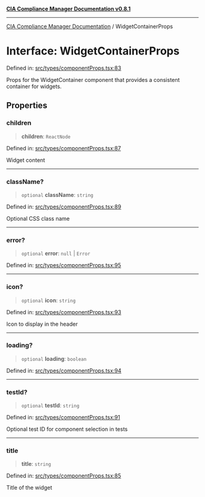 [**CIA Compliance Manager Documentation v0.8.1**](../README.md)

***

[CIA Compliance Manager Documentation](../globals.md) / WidgetContainerProps

# Interface: WidgetContainerProps

Defined in: [src/types/componentProps.tsx:83](https://github.com/Hack23/cia-compliance-manager/blob/4236f4375d9cfb0505c191818eeb5443ec527132/src/types/componentProps.tsx#L83)

Props for the WidgetContainer component that provides a consistent container for widgets.

## Properties

### children

> **children**: `ReactNode`

Defined in: [src/types/componentProps.tsx:87](https://github.com/Hack23/cia-compliance-manager/blob/4236f4375d9cfb0505c191818eeb5443ec527132/src/types/componentProps.tsx#L87)

Widget content

***

### className?

> `optional` **className**: `string`

Defined in: [src/types/componentProps.tsx:89](https://github.com/Hack23/cia-compliance-manager/blob/4236f4375d9cfb0505c191818eeb5443ec527132/src/types/componentProps.tsx#L89)

Optional CSS class name

***

### error?

> `optional` **error**: `null` \| `Error`

Defined in: [src/types/componentProps.tsx:95](https://github.com/Hack23/cia-compliance-manager/blob/4236f4375d9cfb0505c191818eeb5443ec527132/src/types/componentProps.tsx#L95)

***

### icon?

> `optional` **icon**: `string`

Defined in: [src/types/componentProps.tsx:93](https://github.com/Hack23/cia-compliance-manager/blob/4236f4375d9cfb0505c191818eeb5443ec527132/src/types/componentProps.tsx#L93)

Icon to display in the header

***

### loading?

> `optional` **loading**: `boolean`

Defined in: [src/types/componentProps.tsx:94](https://github.com/Hack23/cia-compliance-manager/blob/4236f4375d9cfb0505c191818eeb5443ec527132/src/types/componentProps.tsx#L94)

***

### testId?

> `optional` **testId**: `string`

Defined in: [src/types/componentProps.tsx:91](https://github.com/Hack23/cia-compliance-manager/blob/4236f4375d9cfb0505c191818eeb5443ec527132/src/types/componentProps.tsx#L91)

Optional test ID for component selection in tests

***

### title

> **title**: `string`

Defined in: [src/types/componentProps.tsx:85](https://github.com/Hack23/cia-compliance-manager/blob/4236f4375d9cfb0505c191818eeb5443ec527132/src/types/componentProps.tsx#L85)

Title of the widget
